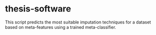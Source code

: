 # thesis-software
This script predicts the most suitable imputation techniques for a dataset based on meta-features using a trained meta-classifier.
